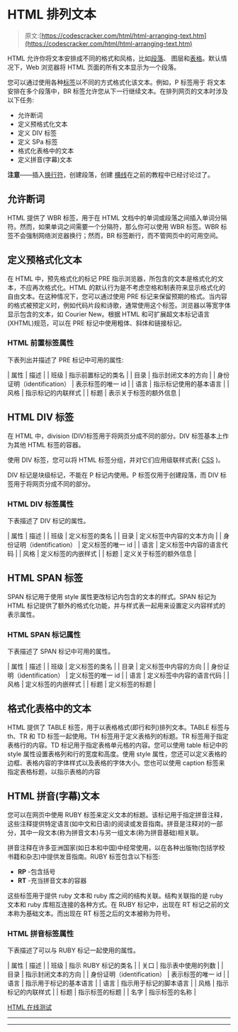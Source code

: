 # HTML 排列文本

> 原文:[https://codescracker.com/html/html-arranging-text.htm](https://codescracker.com/html/html-arranging-text.htm)

HTML 允许你将文本安排成不同的格式和风格，比如[段落](/html/html-paragraphs.htm)、 图层和[表格](/html/html-tables.htm)。默认情况下，Web 浏览器将 HTML 页面的所有文本显示为一个段落。

您可以通过使用各种[标签](/html/html-elements.htm)以不同的方式格式化该文本。例如，P 标签用于 将文本安排在多个段落中，BR 标签允许您从下一行继续文本。在排列网页的文本时涉及以下任务:

*   允许断词
*   定义预格式化文本
*   定义 DIV 标签
*   定义 SPa 标签
*   格式化表格中的文本
*   定义拼音(字幕)文本

**注意**——插入[换行符](/html/html-line-break.htm)，创建段落，创建 [横线](/html/html-horizontal-rule.htm)在之前的教程中已经讨论过了。

## 允许断词

HTML 提供了 WBR 标签，用于在 HTML 文档中的单词或段落之间插入单词分隔符。然而，如果单词之间需要一个分隔符，那么你可以使用 WBR 标签。WBR 标签不会强制网络浏览器换行；然而，BR 标签断行，而不管网页中的可用空间。

## 定义预格式化文本

在 HTML 中，预先格式化的标记 PRE 指示浏览器，所包含的文本是格式化的文本，不应再次格式化。HTML 的默认行为是不考虑空格和制表符来显示格式化的自由文本。在这种情况下，您可以通过使用 PRE 标记来保留预期的格式。当内容的格式被预定义时，例如代码片段和诗歌，通常使用这个标签。浏览器以等宽字体显示包含的文本，如 Courier New。根据 HTML 和可扩展超文本标记语言(XHTML)规范，可以在 PRE 标记中使用粗体、斜体和链接标记。

### HTML 前置标签属性

下表列出并描述了 PRE 标记中可用的属性:

| 属性 | 描述 |
| 班级 | 指示前置标记的类名 |
| 目录 | 指示封闭文本的方向 |
| 身份证明（identification） | 表示标签的唯一 id |
| 语言 | 指示标记使用的基本语言 |
| 风格 | 指示标记的内联样式 |
| 标题 | 表示关于标签的额外信息 |

## HTML DIV 标签

在 HTML 中，division (DIV)标签用于将网页分成不同的部分。DIV 标签基本上作为其他 HTML 标签的容器。

使用 DIV 标签，您可以将 HTML 标签分组，并对它们应用级联样式表( [CSS](/css/index.htm) )。

DIV 标记是块级标记，不能在 P 标记内使用。P 标签仅用于创建段落，而 DIV 标签用于将网页分成不同的部分。

### HTML DIV 标签属性

下表描述了 DIV 标记的属性。

| 属性 | 描述 |
| 班级 | 定义标签的类名 |
| 目录 | 定义标签中内容的文本方向 |
| 身份证明（identification） | 定义标签的唯一 id |
| 语言 | 定义标签中内容的语言代码 |
| 风格 | 定义标签的内嵌样式 |
| 标题 | 定义关于标签的额外信息 |

## HTML SPAN 标签

SPAN 标记用于使用 style 属性更改标记内包含的文本的样式。SPAN 标记为 HTML 标记提供了额外的格式化功能，并与样式表一起用来设置定义内容样式的表示属性。

### HTML SPAN 标记属性

下表描述了 SPAN 标记中可用的属性。

| 属性 | 描述 |
| 班级 | 定义标签的类名 |
| 目录 | 定义标签中内容的方向 |
| 身份证明（identification） | 定义标签的唯一 id |
| 语言 | 定义标签中内容的语言代码 |
| 风格 | 定义标签的内嵌样式 |
| 标题 | 定义标签的标题 |

## 格式化表格中的文本

HTML 提供了 TABLE 标签，用于以表格格式(即行和列)排列文本。TABLE 标签与 th、TR 和 TD 标签一起使用。TH 标签用于定义表格列的标题。TR 标签用于指定表格行的内容。TD 标记用于指定表格单元格的内容。您可以使用 table 标记中的 style 属性设置表格列和行的宽度和高度。使用 style 属性，您还可以定义表格的边框、表格内容的字体样式以及表格的字体大小。您也可以使用 caption 标签来指定表格标题，以指示表格的内容

## HTML 拼音(字幕)文本

您可以在网页中使用 RUBY 标签来定义文本的标题。该标记用于指定拼音注释，这些注释提供特定语言(如中文和日语)的阅读或发音指南。拼音是注释对的一部分，其中一段文本(称为拼音文本)与另一组文本(称为拼音基础)相关联。

拼音注释在许多亚洲国家(如日本和中国)中经常使用，以在各种出版物(包括学校书籍和杂志)中提供发音指南。RUBY 标签包含以下标签:

*   **RP** -包含括号
*   **RT** -充当拼音文本的容器

这些标签用于提供 ruby 文本和 ruby 库之间的结构关联。结构关联指的是 ruby 文本和 ruby 库相互连接的各种方式。在 RUBY 标记中，出现在 RT 标记之前的文本称为基础文本。而出现在 RT 标签之后的文本被称为符号。

### HTML 拼音标签属性

下表描述了可以与 RUBY 标记一起使用的属性。

| 属性 | 描述 |
| 班级 | 指示 RUBY 标记的类名 |
| 关口 | 指示表中使用的列数 |
| 目录 | 指示封闭文本的方向 |
| 身份证明（identification） | 表示标签的唯一 id |
| 语言 | 指示用于标记的基本语言 |
| 语言 | 指示用于标记的脚本语言 |
| 风格 | 指示标记的内联样式 |
| 标题 | 指示标签的标题 |
| 名字 | 指示标签的名称 |

[HTML 在线测试](/exam/showtest.php?subid=4)

* * *

* * *